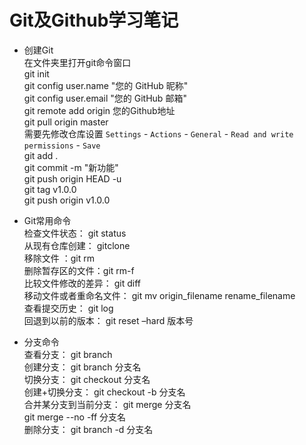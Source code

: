 # Git及Github学习笔记
- 创建Git  
在文件夹里打开git命令窗口  
git init  
git config user.name "您的 GitHub 昵称"  
git config user.email "您的 GitHub 邮箱"  
git remote add origin 您的Github地址  
git pull origin master  
需要先修改仓库设置 `Settings` - `Actions` - `General` - `Read and write permissions` - `Save`  
git add .  
git commit -m "新功能"  
git push origin HEAD -u  
git tag v1.0.0  
git push origin v1.0.0  

- Git常用命令  
检查文件状态： git status  
从现有仓库创建： gitclone   
 移除文件 ：git rm   
 删除暂存区的文件：git rm-f     
比较文件修改的差异：
git diff  
移动文件或者重命名文件：
git mv origin_filename rename_filename  
查看提交历史：
git log  
回退到以前的版本：
git reset –hard  版本号  

- 分支命令  
查看分支：
git branch  
创建分支：
git branch 分支名  
切换分支：
git checkout  分支名  
创建+切换分支：
git checkout -b  分支名  
合并某分支到当前分支：
git merge  分支名  
git merge --no -ff 分支名  
删除分支：
git branch -d  分支名  





